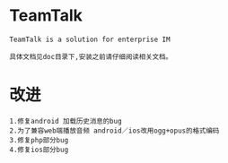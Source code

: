 # TeamTalk
	TeamTalk is a solution for enterprise IM
	
	具体文档见doc目录下,安装之前请仔细阅读相关文档。
# 改进
~~~~
1.修复android 加载历史消息的bug
2.为了兼容web端播放音频 android／ios改用ogg+opus的格式编码
3.修复php部分bug
4.修复ios部分bug
~~~~
